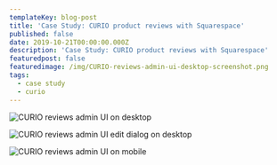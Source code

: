 ```yaml
---
templateKey: blog-post
title: 'Case Study: CURIO product reviews with Squarespace'
published: false
date: 2019-10-21T00:00:00.000Z
description: 'Case Study: CURIO product reviews with Squarespace'
featuredpost: false
featuredimage: /img/CURIO-reviews-admin-ui-desktop-screenshot.png
tags:
  - case study
  - curio
---
```

![CURIO reviews admin UI on desktop](/img/CURIO-reviews-admin-ui-desktop-screenshot.png)

![CURIO reviews admin UI edit dialog on desktop](/img/CURIO-reviews-admin-ui-edit-desktop-screenshot.png)

![CURIO reviews admin UI on mobile](/img/CURIO-reviews-admin-ui-mobile-screenshot.png)
